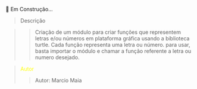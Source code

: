 
🔨 Em Construção...


>Descrição

>>Criação de um módulo para criar funções que representem letras e/ou números
em plataforma gráfica usando a biblioteca turtle.
Cada função representa uma letra ou número.
para usar, basta importar o módulo e chamar a função referente a 
letra ou numero desejado.


><font color="yellow">Autor
>>Autor: Marcio Maia

